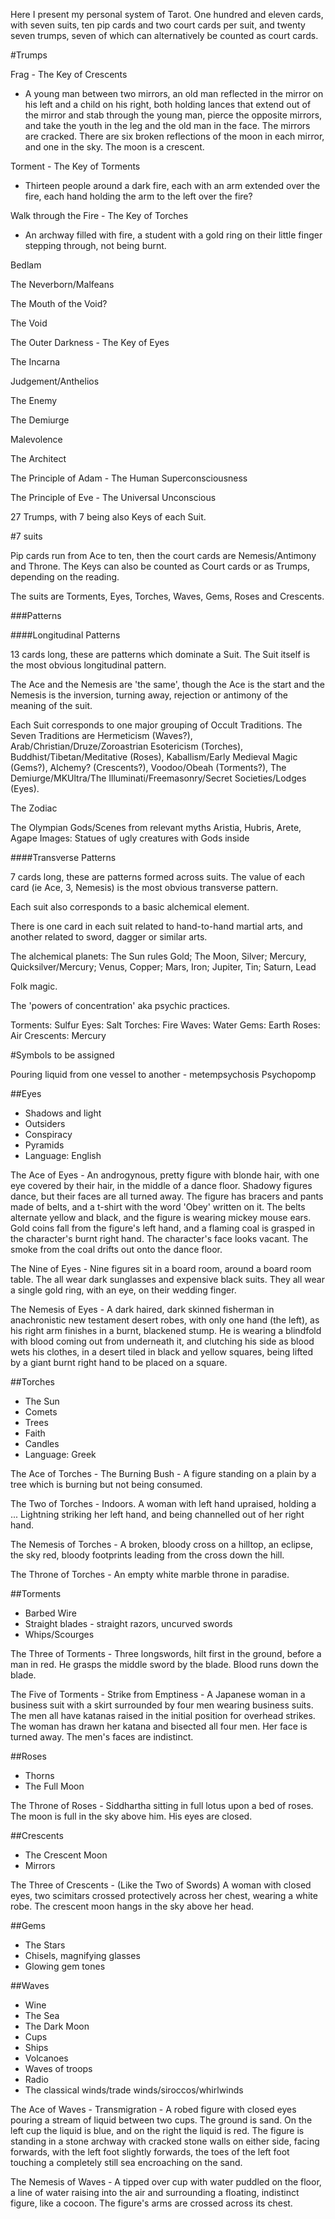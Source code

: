 Here I present my personal system of Tarot. One hundred and eleven cards, with seven suits, ten pip cards and two court cards per suit, and twenty seven trumps, seven of which can alternatively be counted as court cards.

#Trumps

Frag - The Key of Crescents
- A young man between two mirrors, an old man reflected in the mirror on his left and a child on his right, both holding lances that extend out of the mirror and stab through the young man, pierce the opposite mirrors, and take the youth in the leg and the old man in the face. The mirrors are cracked. There are six broken reflections of the moon in each mirror, and one in the sky. The moon is a crescent.

Torment - The Key of Torments
- Thirteen people around a dark fire, each with an arm extended over the fire, each hand holding the arm to the left over the fire?

Walk through the Fire - The Key of Torches
- An archway filled with fire, a student with a gold ring on their little finger stepping through, not being burnt.

Bedlam

The Neverborn/Malfeans

The Mouth of the Void?

The Void

The Outer Darkness - The Key of Eyes

The Incarna

Judgement/Anthelios

The Enemy

The Demiurge

Malevolence

The Architect

The Principle of Adam - The Human Superconsciousness

The Principle of Eve - The Universal Unconscious

27 Trumps, with 7 being also Keys of each Suit.

#7 suits

Pip cards run from Ace to ten, then the court cards are Nemesis/Antimony and Throne. The Keys can also be counted as Court cards or as Trumps, depending on the reading.

The suits are Torments, Eyes, Torches, Waves, Gems, Roses and Crescents.

###Patterns

####Longitudinal Patterns

13 cards long, these are patterns which dominate a Suit. The Suit itself is the most obvious longitudinal pattern.


The Ace and the Nemesis are 'the same', though the Ace is the start and the Nemesis is the inversion, turning away, rejection or antimony of the meaning of the suit.


Each Suit corresponds to one major grouping of Occult Traditions. The Seven Traditions are Hermeticism (Waves?), Arab/Christian/Druze/Zoroastrian Esotericism (Torches), Buddhist/Tibetan/Meditative (Roses), Kaballism/Early Medieval Magic (Gems?), Alchemy? (Crescents?), Voodoo/Obeah (Torments?), The Demiurge/MKUltra/The Illuminati/Freemasonry/Secret Societies/Lodges (Eyes).

The Zodiac

The Olympian Gods/Scenes from relevant myths
Aristia, Hubris, Arete, Agape
Images: Statues of ugly creatures with Gods inside

####Transverse Patterns

7 cards long, these are patterns formed across suits. The value of each card (ie Ace, 3, Nemesis) is the most obvious transverse pattern.

Each suit also corresponds to a basic alchemical element.

There is one card in each suit related to hand-to-hand martial arts, and another related to sword, dagger or similar arts.

The alchemical planets: The Sun rules Gold; The Moon, Silver; Mercury, Quicksilver/Mercury; Venus, Copper; Mars, Iron; Jupiter, Tin; Saturn, Lead

Folk magic.

The 'powers of concentration' aka psychic practices.

Torments: Sulfur
Eyes: Salt
Torches: Fire
Waves: Water
Gems: Earth
Roses: Air
Crescents: Mercury



#Symbols to be assigned

Pouring liquid from one vessel to another - metempsychosis
Psychopomp



##Eyes
- Shadows and light
- Outsiders
- Conspiracy
- Pyramids
- Language: English

The Ace of Eyes - An androgynous, pretty figure with blonde hair, with one eye covered by their hair, in the middle of a dance floor. Shadowy figures dance, but their faces are all turned away. The figure has bracers and pants made of belts, and a t-shirt with the word 'Obey' written on it. The belts alternate yellow and black, and the figure is wearing mickey mouse ears. Gold coins fall from the figure's left hand, and a flaming coal is grasped in the character's burnt right hand. The character's face looks vacant. The smoke from the coal drifts out onto the dance floor.

The Nine of Eyes - Nine figures sit in a board room, around a board room table. The all wear dark sunglasses and expensive black suits. They all wear a single gold ring, with an eye, on their wedding finger. 

The Nemesis of Eyes - A dark haired, dark skinned fisherman in anachronistic new testament desert robes, with only one hand (the left), as his right arm finishes in a burnt, blackened stump. He is wearing a blindfold with blood coming out from underneath it, and clutching his side as blood wets his clothes, in a desert tiled in black and yellow squares, being lifted by a giant burnt right hand to be placed on a square.

##Torches
- The Sun
- Comets
- Trees
- Faith
- Candles
- Language: Greek

The Ace of Torches - The Burning Bush - A figure standing on a plain by a tree which is burning but not being consumed.

The Two of Torches - Indoors. A woman with left hand upraised, holding a ... Lightning striking her left hand, and being channelled out of her right hand.

The Nemesis of Torches - A broken, bloody cross on a hilltop, an eclipse, the sky red, bloody footprints leading from the cross down the hill.

The Throne of Torches - An empty white marble throne in paradise.

##Torments
- Barbed Wire
- Straight blades - straight razors, uncurved swords
- Whips/Scourges

The Three of Torments - Three longswords, hilt first in the ground, before a man in red. He grasps the middle sword by the blade. Blood runs down the blade.

The Five of Torments - Strike from Emptiness - A Japanese woman in a business suit with a skirt surrounded by four men wearing business suits. The men all have katanas raised in the initial position for overhead strikes. The woman has drawn her katana and bisected all four men. Her face is turned away. The men's faces are indistinct.

##Roses
- Thorns
- The Full Moon

The Throne of Roses - Siddhartha sitting in full lotus upon a bed of roses. The moon is full in the sky above him. His eyes are closed.

##Crescents
- The Crescent Moon
- Mirrors

The Three of Crescents - (Like the Two of Swords) A woman with closed eyes, two scimitars crossed protectively across her chest, wearing a white robe. The crescent moon hangs in the sky above her head.

##Gems
- The Stars
- Chisels, magnifying glasses
- Glowing gem tones

##Waves
- Wine
- The Sea
- The Dark Moon
- Cups
- Ships
- Volcanoes
- Waves of troops
- Radio
- The classical winds/trade winds/siroccos/whirlwinds

The Ace of Waves - Transmigration - A robed figure with closed eyes pouring a stream of liquid between two cups. The ground is sand. On the left cup the liquid is blue, and on the right the liquid is red. The figure is standing in a stone archway with cracked stone walls on either side, facing forwards, with the left foot slightly forwards, the toes of the left foot touching a completely still sea encroaching on the sand.

The Nemesis of Waves - A tipped over cup with water puddled on the floor, a line of water raising into the air and surrounding a floating, indistinct figure, like a cocoon. The figure's arms are crossed across its chest.
